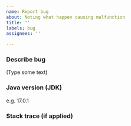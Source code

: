 ```yaml
---
name: Report bug
about: Noting what happen causing malfunction
title: ''
labels: bug
assignees: ''

---
```


### Describe bug
(Type some text)

### Java version (JDK)
e.g. 17.0.1

### Stack trace (if applied)
